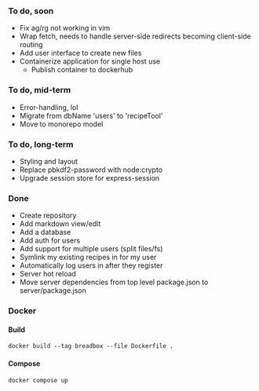 ### To do, soon
- Fix ag/rg not working in vim
- Wrap fetch, needs to handle server-side redirects becoming client-side routing
- Add user interface to create new files
- Containerize application for single host use
    - Publish container to dockerhub

### To do, mid-term
- Error-handling, lol
- Migrate from dbName 'users' to 'recipeTool'
- Move to monorepo model

### To do, long-term
- Styling and layout
- Replace pbkdf2-password with node:crypto
- Upgrade session store for express-session

### Done
- Create repository
- Add markdown view/edit
- Add a database
- Add auth for users
- Add support for multiple users (split files/fs)
- Symlink my existing recipes in for my user
- Automatically log users in after they register
- Server hot reload
- Move server dependencies from top level package.json to server/package.json

### Docker
#### Build
`docker build --tag breadbox --file Dockerfile .`

#### Compose
`docker compose up`
